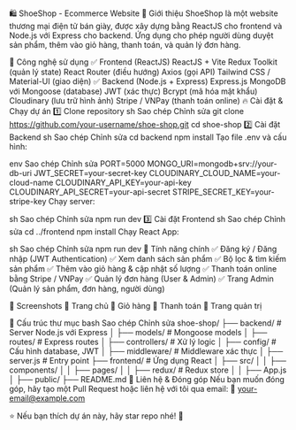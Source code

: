 🛍 ShoeShop - Ecommerce Website
📌 Giới thiệu
ShoeShop là một website thương mại điện tử bán giày, được xây dựng bằng ReactJS cho frontend và Node.js với Express cho backend. Ứng dụng cho phép người dùng duyệt sản phẩm, thêm vào giỏ hàng, thanh toán, và quản lý đơn hàng.

🚀 Công nghệ sử dụng
✅ Frontend (ReactJS)
ReactJS + Vite
Redux Toolkit (quản lý state)
React Router (điều hướng)
Axios (gọi API)
Tailwind CSS / Material-UI (giao diện)
✅ Backend (Node.js + Express)
Express.js
MongoDB với Mongoose (database)
JWT (xác thực)
Bcrypt (mã hóa mật khẩu)
Cloudinary (lưu trữ hình ảnh)
Stripe / VNPay (thanh toán online)
🔥 Cài đặt & Chạy dự án
1️⃣ Clone repository
sh
Sao chép
Chỉnh sửa
git clone https://github.com/your-username/shoe-shop.git
cd shoe-shop
2️⃣ Cài đặt Backend
sh
Sao chép
Chỉnh sửa
cd backend
npm install
Tạo file .env và cấu hình:

env
Sao chép
Chỉnh sửa
PORT=5000
MONGO_URI=mongodb+srv://your-db-uri
JWT_SECRET=your-secret-key
CLOUDINARY_CLOUD_NAME=your-cloud-name
CLOUDINARY_API_KEY=your-api-key
CLOUDINARY_API_SECRET=your-api-secret
STRIPE_SECRET_KEY=your-stripe-key
Chạy server:

sh
Sao chép
Chỉnh sửa
npm run dev
3️⃣ Cài đặt Frontend
sh
Sao chép
Chỉnh sửa
cd ../frontend
npm install
Chạy React App:

sh
Sao chép
Chỉnh sửa
npm run dev
🛒 Tính năng chính
✅ Đăng ký / Đăng nhập (JWT Authentication)
✅ Xem danh sách sản phẩm
✅ Bộ lọc & tìm kiếm sản phẩm
✅ Thêm vào giỏ hàng & cập nhật số lượng
✅ Thanh toán online bằng Stripe / VNPay
✅ Quản lý đơn hàng (User & Admin)
✅ Trang Admin (Quản lý sản phẩm, đơn hàng, người dùng)

📸 Screenshots
📍 Trang chủ
📍 Giỏ hàng
📍 Thanh toán
📍 Trang quản trị

🎯 Cấu trúc thư mục
bash
Sao chép
Chỉnh sửa
shoe-shop/
├── backend/        # Server Node.js với Express
│   ├── models/     # Mongoose models
│   ├── routes/     # Express routes
│   ├── controllers/ # Xử lý logic
│   ├── config/     # Cấu hình database, JWT
│   ├── middleware/ # Middleware xác thực
│   ├── server.js   # Entry point
├── frontend/       # Ứng dụng React
│   ├── src/
│   │   ├── components/
│   │   ├── pages/
│   │   ├── redux/  # Redux store
│   │   ├── App.js
│   ├── public/
├── README.md
📌 Liên hệ & Đóng góp
Nếu bạn muốn đóng góp, hãy tạo một Pull Request hoặc liên hệ với tôi qua email: 📧 your-email@example.com

⭐ Nếu bạn thích dự án này, hãy star repo nhé! 🚀
